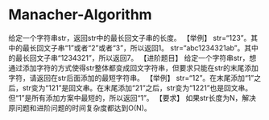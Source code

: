 # Manacher-Algorithm
给定一个字符串str，返回str中的最长回文子串的长度。 【举例】 str=“123”。其中的最长回文子串“1”或者“2”或者“3”，所以返回1。 str=“abc1234321ab”。其中的最长回文子串“1234321”，所以返回7。 【进阶题目】 给定一个字符串str，想通过添加字符的方式使得str整体都变成回文字符串，但要求只能在str的末尾添加字符，请返回在str后面添加的最短字符串。 【举例】 str=“12”。在末尾添加“1”之后，str变为“121”是回文串。在末尾添加“21”之后，str变为“1221”也是回文串。但“1”是所有添加方案中最短的，所以返回“1”。 【要求】 如果str长度为N，解决原问题和进阶问题的时间复杂度都达到O(N)。

